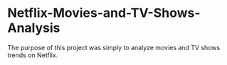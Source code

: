 # Netflix-Movies-and-TV-Shows-Analysis
The purpose of this project was simply to analyze movies and TV shows trends on Netflix.
